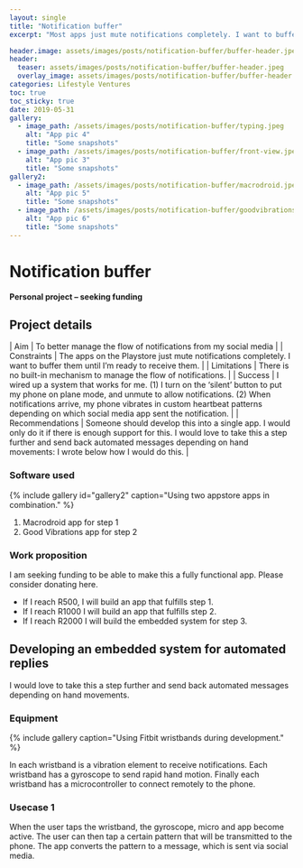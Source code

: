 ```yaml
---
layout: single
title: "Notification buffer"
excerpt: "Most apps just mute notifications completely. I want to buffer them until I’m ready to receive them."

header.image: assets/images/posts/notification-buffer/buffer-header.jpeg
header:
  teaser: assets/images/posts/notification-buffer/buffer-header.jpeg
  overlay_image: assets/images/posts/notification-buffer/buffer-header.jpeg
categories: Lifestyle Ventures
toc: true
toc_sticky: true
date: 2019-05-31
gallery:
  - image_path: /assets/images/posts/notification-buffer/typing.jpeg
    alt: "App pic 4"
    title: "Some snapshots"
  - image_path: /assets/images/posts/notification-buffer/front-view.jpeg
    alt: "App pic 3"
    title: "Some snapshots"
gallery2:
  - image_path: /assets/images/posts/notification-buffer/macrodroid.jpeg
    alt: "App pic 5"
    title: "Some snapshots"
  - image_path: /assets/images/posts/notification-buffer/goodvibrations.jpeg
    alt: "App pic 6"
    title: "Some snapshots"
---
```


# Notification buffer
**Personal project – seeking funding**

## Project details


| Aim  | To better manage the flow of notifications from my social media  |
| Constraints  | The apps on the Playstore just mute notifications completely. I want to buffer them until I’m ready to receive them.  |
| Limitations  | There is no built-in mechanism to manage the flow of notifications.  |
| Success  | I wired up a system that works for me. (1)	I turn on the ‘silent’ button to put my phone on plane mode, and unmute to allow notifications. (2)	When notifications arrive, my phone vibrates in custom heartbeat patterns depending on which social media app sent the notification. |
| Recommendations  | Someone should develop this into a single app. I would only do it if there is enough support for this. I would love to take this a step further and send back automated messages depending on hand movements: I wrote below how I would do this. |


### Software used
{% include gallery id="gallery2" caption="Using two appstore apps in combination." %}
1. Macrodroid app for step 1
2. Good Vibrations app for step 2

### Work proposition
I am seeking funding to be able to make this a fully functional app. Please consider donating here.  
- If I reach R500, I will build an app that fulfills step 1.
- If I reach R1000 I will build an app that fulfills step 2.
- If I reach R2000 I will build the embedded system for step 3.

## Developing an embedded system for automated replies
I would love to take this a step further and send back automated messages depending on hand movements.

### Equipment

{% include gallery caption="Using Fitbit wristbands during development." %}

In each wristband is a vibration element to receive notifications.
Each wristband has a gyroscope to send rapid hand motion.
Finally each wristband has a microcontroller to connect remotely to the phone.

### Usecase 1
When the user taps the wristband, the gyroscope, micro and app become active.
The user can then tap a certain pattern that will be transmitted to the phone.
The app converts the pattern to a message, which is sent via social media.
